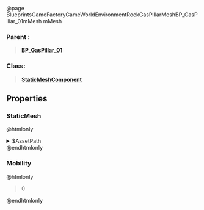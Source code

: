 @page BlueprintsGameFactoryGameWorldEnvironmentRockGasPillarMeshBP_GasPillar_01mMesh mMesh
### Parent :
<b><a href="_blueprints_game_factory_game_world_environment_rock_gas_pillar_mesh_b_p__gas_pillar_01.html"><blockquote>BP_GasPillar_01</blockquote></a></b>
### Class:
<b><a href="_class_script_static_mesh_component.html"><blockquote>StaticMeshComponent</blockquote></a></b>
## Properties
### StaticMesh
@htmlonly
<details>
 <summary>$AssetPath</summary>
<b><a href="_blueprints_game_factory_game_world_environment_rock_gas_pillar_mesh_gas_pillar_01.html"><blockquote>GasPillar_01</blockquote></a></b>
</details>
@endhtmlonly

### Mobility
@htmlonly
<blockquote>0</blockquote>
@endhtmlonly

